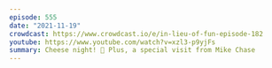 ```yaml
---
episode: 555
date: "2021-11-19"
crowdcast: https://www.crowdcast.io/e/in-lieu-of-fun-episode-182
youtube: https://www.youtube.com/watch?v=xzl3-p9yjFs
summary: Cheese night! 🧀 Plus, a special visit from Mike Chase
---
```

